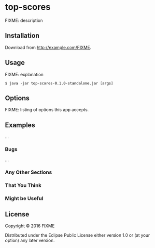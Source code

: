 # top-scores

FIXME: description

## Installation

Download from http://example.com/FIXME.

## Usage

FIXME: explanation

    $ java -jar top-scores-0.1.0-standalone.jar [args]

## Options

FIXME: listing of options this app accepts.

## Examples

...

### Bugs

...

### Any Other Sections
### That You Think
### Might be Useful

## License

Copyright © 2016 FIXME

Distributed under the Eclipse Public License either version 1.0 or (at
your option) any later version.
